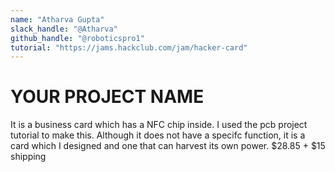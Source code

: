```yaml
---
name: "Atharva Gupta"
slack_handle: "@Atharva"
github_handle: "@roboticspro1"
tutorial: "https://jams.hackclub.com/jam/hacker-card"
---
```


# YOUR PROJECT NAME

<!-- Describe your board in 2-3 sentences. What are you making? What will it do? --> It is a business card which has a NFC chip inside. I used the pcb project tutorial to make this. Although it does not have a specifc function, it is a card which I designed and one that can harvest its own power.

<!-- How much is it going to cost? --> $28.85 + $15 shipping

<!-- Tell us a little bit about your design process. What were some challenges? What helped? ***Totally optional*** -->
